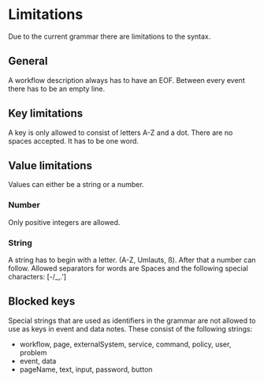 # Limitations
Due to the current grammar there are limitations to the syntax.

## General
A workflow description always has to have an EOF.
Between every event there has to be an empty line.

## Key limitations
A key is only allowed to consist of letters A-Z and a dot.
There are no spaces accepted. It has to be one word.

## Value limitations
Values can either be a string or a number.

### Number
Only positive integers are allowed.

### String
A string has to begin with a letter. (A-Z, Umlauts, ß).
After that a number can follow.
Allowed separators for words are Spaces and the following special characters: [-/_,.']

## Blocked keys
Special strings that are used as identifiers in the grammar are not allowed to use as keys in event and data notes.
These consist of the following strings:

- workflow, page, externalSystem, service, command, policy, user, problem 
- event, data 
- pageName, text, input, password, button 

